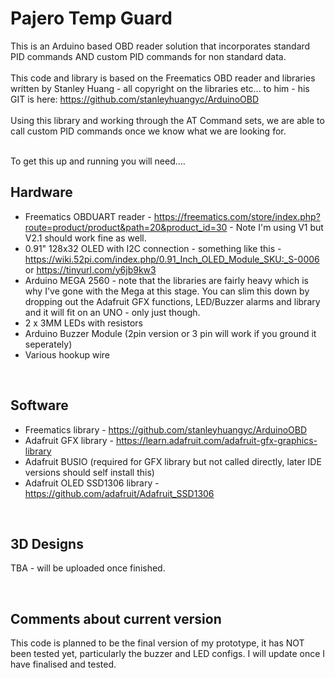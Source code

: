 # Pajero Temp Guard
This is an Arduino based OBD reader solution that incorporates standard PID commands AND custom PID commands for non standard data. <BR><BR>
This code and library is based on the Freematics OBD reader and libraries written by Stanley Huang - all copyright on the libraries etc... to him - his GIT is here: https://github.com/stanleyhuangyc/ArduinoOBD<BR><BR>
Using this library and working through the AT Command sets, we are able to call custom PID commands once we know what we are looking for.<BR><BR>

To get this up and running you will need....

## Hardware

* Freematics OBDUART reader - https://freematics.com/store/index.php?route=product/product&path=20&product_id=30 - Note I'm using V1 but V2.1 should work fine as well.<BR>
* 0.91" 128x32 OLED with I2C connection - something like this - https://wiki.52pi.com/index.php/0.91_Inch_OLED_Module_SKU:_S-0006 or https://tinyurl.com/y6jb9kw3<BR>
* Arduino MEGA 2560 - note that the libraries are fairly heavy which is why I've gone with the Mega at this stage. You can slim this down by dropping out the Adafruit GFX functions, LED/Buzzer alarms and library and it will fit on an UNO - only just though.<BR>
* 2 x 3MM LEDs with resistors<BR>
* Arduino Buzzer Module (2pin version or 3 pin will work if you ground it seperately)
* Various hookup wire<BR>

<BR>

## Software

* Freematics library - https://github.com/stanleyhuangyc/ArduinoOBD
* Adafruit GFX library - https://learn.adafruit.com/adafruit-gfx-graphics-library
* Adafruit BUSIO (required for GFX library but not called directly, later IDE versions should self install this)
* Adafruit OLED SSD1306 library - https://github.com/adafruit/Adafruit_SSD1306


<BR>
  
## 3D Designs
  
TBA - will be uploaded once finished.
  
<BR>
  
## Comments about current version

This code is planned to be the final version of my prototype, it has NOT been tested yet, particularly the buzzer and LED configs. I will update once I have finalised and tested.
